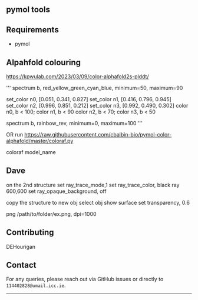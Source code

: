 ## pymol tools

## Requirements

- pymol

## Alpahfold colouring

https://kpwulab.com/2023/03/09/color-alphafold2s-plddt/

'''
spectrum b, red_yellow_green_cyan_blue, minimum=50, maximum=90

set_color n0, [0.051, 0.341, 0.827]
set_color n1, [0.416, 0.796, 0.945]
set_color n2, [0.996, 0.851, 0.212]
set_color n3, [0.992, 0.490, 0.302]
color n0, b < 100; color n1, b < 90
color n2, b < 70;  color n3, b < 50

spectrum b, rainbow_rev, minimum=0, maximum=100
'''

OR 
run https://raw.githubusercontent.com/cbalbin-bio/pymol-color-alphafold/master/coloraf.py

coloraf model_name
## Dave 

on the 2nd structure
set ray_trace_mode,1
set ray_trace_color, black
ray 600,600
set ray_opaque_background, off

copy the structure to new obj
select obj
show surface
set transparency, 0.6

png /path/to/folder/ex.png, dpi=1000


## Contributing

DEHourigan
 
## Contact

For any queries, please reach out via GitHub issues or directly to `114402828@umail.icc.ie`.

---
